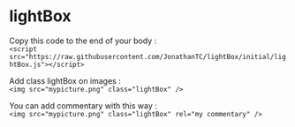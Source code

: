 # lightBox

 Copy this code to the end of your body :  
`<script src="https://raw.githubusercontent.com/JonathanTC/lightBox/initial/lightBox.js"></script>`

Add class lightBox on images :  
`<img src="mypicture.png" class="lightBox" />`

You can add commentary with this way :  
`<img src="mypicture.png" class="lightBox" rel="my commentary" />`
